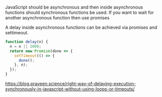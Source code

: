 JavaScript should be asynchronous and then inside asynchronous functions should synchronous functions be used.
If you want to wait for another asynchronous function then use promises


A delay inside asynchronous functions can be achieved via promises and settimeout.
```js
function delay(n) {  
  n = n || 2000;
  return new Promise(done => {
    setTimeout(() => {
      done();
    }, n);
  });
}
```

https://blog.praveen.science/right-way-of-delaying-execution-synchronously-in-javascript-without-using-loops-or-timeouts/
